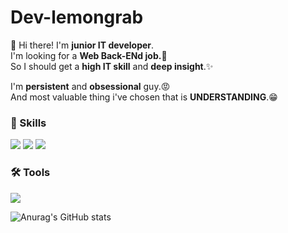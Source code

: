 # Dev-lemongrab
👋 Hi there! I'm **junior IT developer**.<br/>
I'm looking for a **Web Back-ENd job.👀**<br/>
So I should get a **high IT skill** and **deep insight**.✨<br/>

I'm **persistent** and **obsessional** guy.😡<br/>
And most valuable thing i've chosen that is **UNDERSTANDING**.😁<br/>


### 💪 Skills

<img src="https://img.shields.io/badge/Java-CCCCFF?style=flat-square&logo=Java&logoColor=white"/> <img src="https://img.shields.io/badge/Spring-66CC99?style=flat-square&logo=Spring&logoColor=white"/> <img src="https://img.shields.io/badge/MariaDB-3399FF?style=flat-square&logo=MariaDB&logoColor=white"/>

### 🛠 Tools

<img src="https://img.shields.io/badge/Eclipse-3300CC?style=flat-square&logo=Eclipse IDE&logoColor=white"/>


![Anurag's GitHub stats](https://github-readme-stats.vercel.app/api?username=YunSeongOh&show_icons=true&theme=radical)
